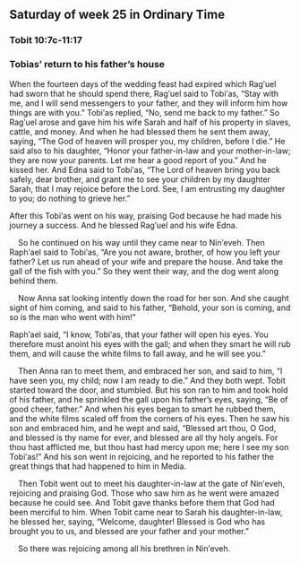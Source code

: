 ## Saturday of week 25 in Ordinary Time

### Tobit 10:7c-11:17

### Tobias’ return to his father’s house

When the fourteen days of the wedding feast had expired which Ragʹuel had sworn that he should spend there, Ragʹuel said to Tobiʹas, “Stay with me, and I will send messengers to your father, and they will inform him how things are with you.” Tobiʹas replied, “No, send me back to my father.” So Ragʹuel arose and gave him his wife Sarah and half of his property in slaves, cattle, and money. And when he had blessed them he sent them away, saying, “The God of heaven will prosper you, my children, before I die.” He said also to his daughter, “Honor your father-in-law and your mother-in-law; they are now your parents. Let me hear a good report of you.” And he kissed her. And Edna said to Tobiʹas, “The Lord of heaven bring you back safely, dear brother, and grant me to see your children by my daughter Sarah, that I may rejoice before the Lord. See, I am entrusting my daughter to you; do nothing to grieve her.”

After this Tobiʹas went on his way, praising God because he had made his journey a success. And he blessed Ragʹuel and his wife Edna.

    So he continued on his way until they came near to Ninʹeveh. Then Raphʹael said to Tobiʹas, “Are you not aware, brother, of how you left your father? Let us run ahead of your wife and prepare the house. And take the gall of the fish with you.” So they went their way, and the dog went along behind them.

    Now Anna sat looking intently down the road for her son. And she caught sight of him coming, and said to his father, “Behold, your son is coming, and so is the man who went with him!”

Raphʹael said, “I know, Tobiʹas, that your father will open his eyes. You therefore must anoint his eyes with the gall; and when they smart he will rub them, and will cause the white films to fall away, and he will see you.”

    Then Anna ran to meet them, and embraced her son, and said to him, “I have seen you, my child; now I am ready to die.” And they both wept. Tobit started toward the door, and stumbled. But his son ran to him and took hold of his father, and he sprinkled the gall upon his father’s eyes, saying, “Be of good cheer, father.” And when his eyes began to smart he rubbed them, and the white films scaled off from the corners of his eyes. Then he saw his son and embraced him, and he wept and said, “Blessed art thou, O God, and blessed is thy name for ever, and blessed are all thy holy angels. For thou hast afflicted me, but thou hast had mercy upon me; here I see my son Tobiʹas!” And his son went in rejoicing, and he reported to his father the great things that had happened to him in Media.

    Then Tobit went out to meet his daughter-in-law at the gate of Ninʹeveh, rejoicing and praising God. Those who saw him as he went were amazed because he could see. And Tobit gave thanks before them that God had been merciful to him. When Tobit came near to Sarah his daughter-in-law, he blessed her, saying, “Welcome, daughter! Blessed is God who has brought you to us, and blessed are your father and your mother.”

    So there was rejoicing among all his brethren in Ninʹeveh.
